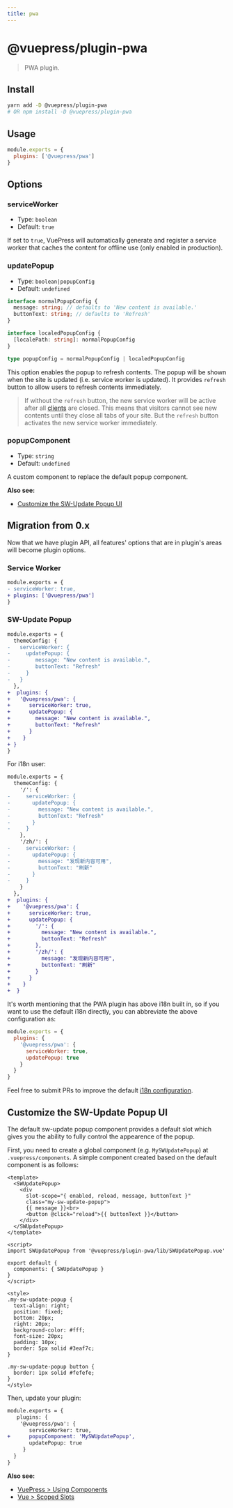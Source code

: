 ```yaml
---
title: pwa
---
```


# @vuepress/plugin-pwa

> PWA plugin.

## Install

```bash
yarn add -D @vuepress/plugin-pwa
# OR npm install -D @vuepress/plugin-pwa
```

## Usage

```javascript
module.exports = {
  plugins: ['@vuepress/pwa']
}
```

## Options

### serviceWorker

- Type: `boolean`
- Default: `true`

If set to `true`, VuePress will automatically generate and register a service worker that caches the content for offline use (only enabled in production).

### updatePopup

- Type: `boolean|popupConfig`
- Default: `undefined`

```typescript
interface normalPopupConfig {
  message: string; // defaults to 'New content is available.'
  buttonText: string; // defaults to 'Refresh'
}

interface localedPopupConfig {
  [localePath: string]: normalPopupConfig
}

type popupConfig = normalPopupConfig | localedPopupConfig
```

This option enables the popup to refresh contents. The popup will be shown when the site is updated (i.e. service worker is updated). It provides `refresh` button to allow users to refresh contents immediately.

> If without the `refresh` button, the new service worker will be active after all [clients](https://developer.mozilla.org/en-US/docs/Web/API/Clients) are closed. This means that visitors cannot see new contents until they close all tabs of your site. But the `refresh` button activates the new service worker immediately.

### popupComponent

- Type: `string`
- Default: `undefined`

A custom component to replace the default popup component.

**Also see:**

- [Customize the SW-Update Popup UI](#customize-the-sw-update-popup-ui)

## Migration from 0.x

Now that we have plugin API, all features' options that are in plugin's areas will become plugin options.

### Service Worker

``` diff
module.exports = {
- serviceWorker: true,
+ plugins: ['@vuepress/pwa']
}
```

### SW-Update Popup

``` diff
module.exports = {
  themeConfig: {
-   serviceWorker: {
-     updatePopup: { 
-        message: "New content is available.", 
-        buttonText: "Refresh" 
-     }
-   }
  },
+  plugins: {
+   '@vuepress/pwa': {
+      serviceWorker: true,
+      updatePopup: {
+        message: "New content is available.",
+        buttonText: "Refresh"
+      }
+    }
+ }
}
```

For i18n user:

``` diff
module.exports = {
  themeConfig: {
    '/': {
-     serviceWorker: {
-       updatePopup: {
-         message: "New content is available.",
-         buttonText: "Refresh"
-       }
-     }
    },
    '/zh/': {
-     serviceWorker: {
-       updatePopup: {
-         message: "发现新内容可用",
-         buttonText: "刷新"
-       }
-     }
    }
  },
+  plugins: {
+    '@vuepress/pwa': {
+      serviceWorker: true,
+      updatePopup: {
+        '/': {
+          message: "New content is available.",
+          buttonText: "Refresh"
+        },
+        '/zh/': {
+          message: "发现新内容可用",
+          buttonText: "刷新"
+        }
+      }
+    }
+  }
```

It's worth mentioning that the PWA plugin has above i18n built in, so if you want to use the default i18n directly, you can abbreviate the above configuration as:

```js
module.exports = {
  plugins: {
    '@vuepress/pwa': {
      serviceWorker: true,
      updatePopup: true
    }
  }
}
```

Feel free to submit PRs to improve the default [i18n configuration](https://github.com/vuejs/vuepress/blob/master/packages/%40vuepress/plugin-pwa/lib/i18n.js).

## Customize the SW-Update Popup UI

The default sw-update popup component provides a default slot which gives you the ability to fully control the appearence of the popup.

First, you need to create a global component (e.g. `MySWUpdatePopup`) at `.vuepress/components`. A simple component created based on the default component is as follows:

```vue
<template>
  <SWUpdatePopup>
    <div
      slot-scope="{ enabled, reload, message, buttonText }"
      class="my-sw-update-popup">
      {{ message }}<br>
      <button @click="reload">{{ buttonText }}</button>
    </div>
  </SWUpdatePopup>
</template>

<script>
import SWUpdatePopup from '@vuepress/plugin-pwa/lib/SWUpdatePopup.vue'

export default {
  components: { SWUpdatePopup }
}
</script>

<style>
.my-sw-update-popup {
  text-align: right;
  position: fixed;
  bottom: 20px;
  right: 20px;
  background-color: #fff;
  font-size: 20px;
  padding: 10px;
  border: 5px solid #3eaf7c;
}

.my-sw-update-popup button {
  border: 1px solid #fefefe;
}
</style>
```

Then, update your plugin:

``` diff
module.exports = {
   plugins: {
    '@vuepress/pwa': {
       serviceWorker: true,
+      popupComponent: 'MySWUpdatePopup',
       updatePopup: true
     }
  }
}
```

**Also see:**

- [VuePress > Using Components](https://vuepress.vuejs.org/guide/using-vue.html#using-components)
- [Vue > Scoped Slots](https://vuejs.org/v2/guide/components-slots.html#Scoped-Slots)
